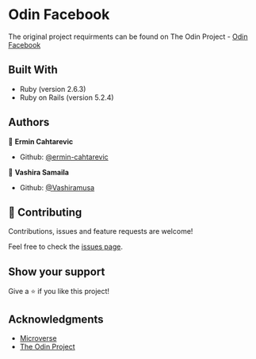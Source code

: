 # Odin Facebook



 The original project requirments can be found on The Odin Project - [Odin Facebook](https://www.theodinproject.com/courses/ruby-on-rails/lessons/final-project )

## Built With

- Ruby (version 2.6.3)
- Ruby on Rails (version 5.2.4)

## Authors

👤 **Ermin Cahtarevic**

- Github: [@ermin-cahtarevic](https://github.com/ermin-cahtarevic)

👤 **Vashira Samaila**

- Github: [@Vashiramusa](https://github.com/Vashiramusa)

## 🤝 Contributing

Contributions, issues and feature requests are welcome!

Feel free to check the [issues page](https://github.com/ermin-cahtarevic/odin-facebook/issues).

## Show your support

Give a ⭐️ if you like this project!

## Acknowledgments

- [Microverse](https://www.microverse.org/)
- [The Odin Project](https://www.theodinproject.com/)